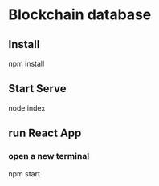 # Blockchain database


## Install

npm install

## Start Serve

node index

## run React App
### open a new terminal
npm start
